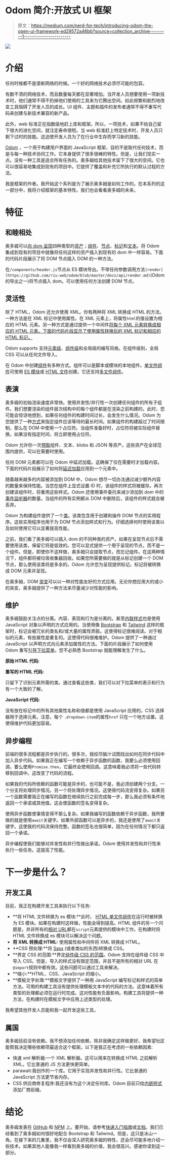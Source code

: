 # Odom 简介:开放式 UI 框架

> 原文：<https://medium.com/nerd-for-tech/introducing-odom-the-open-ui-framework-ed29572a46bb?source=collection_archive---------1----------------------->

![](img/b1c689569b0462c7f5e87a9234ed9c8e.png)

# 介绍

任何时候都不是垄断网络的时候。一个好的网络技术必须尽可能的包容。

有数不清的网络技术，而且数量每天都在显著增加。当开发人员想要使用一项新技术时，他们通常不得不扔掉他们使用的工具来为它腾出空间。如此频繁和剧烈地改变工具阻碍了开发人员的成长。UI 组件、主题和插件的发布者通常不得不重写代码来创建与新技术兼容的新产品。

此外，web 标准正在指数级地赶上库和框架。所以，一项技术，如果不给自己留下很大的进化空间，就注定寿命很短。当 web 标准赶上特定技术时，开发人员只剩下过时的技能。这迫使开发人员为了在行业中生存而学习新的技能。

[Odom](https://github.com/riu-web/odom) ，一个用于构建用户界面的 JavaScript 框架，目的不是取代任何技术，而是与每一种技术协同工作。它本身提供了很多很棒的特性。但是，让我们现实一点。没有一种工具是适合所有任务的。奥多姆给其他技术留下了很大的空间。它也可以很容易地集成到现有的项目中。它提供了覆盖和补充它所执行的默认过程的方法。

我是框架的作者。我开始这个系列是为了展示奥多姆是如何工作的。在本系列的这一部分中，我将介绍框架的基本特性。我们也会看看奥多姆的未来。

# 特征

## 和睦相处

奥多姆可以[向 dom 呈现](https://github.com/riu-web/odom/blob/master/docs/api/render.md)四种类型的[资产](https://github.com/riu-web/odom/blob/master/docs/assets.md)；[组件](https://github.com/riu-web/odom/blob/master/docs/assets.md#components)、[节点](https://github.com/riu-web/odom/blob/master/docs/assets.md#nodes)、[标记](https://github.com/riu-web/odom/blob/master/docs/assets.md#markup)和[文本](https://github.com/riu-web/odom/blob/master/docs/assets.md#text)。将 Odom 集成到现有的项目中就像将任何这样的资产插入到现有的 dom 中一样容易。下面的代码片段展示了将 DOM 节点插入 DOM 的一种方法。

在`/components/header.js`节点从 ES 模块导出。不带任何参数调用方法`[render](https://github.com/riu-web/odom/blob/master/docs/api/render.md)`(Odom 的导出之一)将节点插入 dom。可以使用任何方法创建 DOM 节点。

## 灵活性

除了 HTML，Odom 还允许使用 XML。你有两种将 XML 转换成 HTML 的方法。一种方法是在 XML 标记中使用属性。在 XML 元素上，将属性`html`的值设置为相应的 HTML 元素。另一种方式是通过提供一个中间件[将每个 XML 元素转换成相应的 HTML 元素。下面的代码片段显示了使用属性转换后的 XML 标记和相应的 HTML 标记。](https://github.com/riu-web/odom/blob/master/docs/api/create-component/middleware.md#markup)

Odom supports 支持[元素级](https://github.com/riu-web/odom/blob/master/docs/api/create-component/create-component.md#inlinestyles)、[组件级](https://github.com/riu-web/odom/blob/master/docs/api/create-component/create-component.md#styles)和全局级的编写风格。在组件级别，全局 CSS 可以从任何文件导入。

在 Odom 中创建[组件](https://github.com/riu-web/odom/blob/master/docs/components.md)有多种方式。组件可以是脚本或模块的本地组件。[单文件组件](https://github.com/riu-web/odom/blob/master/docs/components.md#single-file-components)可使用 [ES 模块](https://github.com/riu-web/odom/blob/master/docs/components.md#js-components)或 [HTML 文件](https://github.com/riu-web/odom/blob/master/docs/components.md#html-components)创建。它还支持[多文件组件](https://github.com/riu-web/odom/blob/master/docs/components.md#multiple-file-components)。

## 表演

奥多姆的初始渲染速度非常快。使用并发性/并行性一次创建任何组件的所有子组件。我们想要渲染的组件层次结构中的每个组件都是在渲染之前构建的。此时，您可能会惊讶地想到，如果任何组件的构建时间过长，会发生什么情况。Odom 为您提供了一种[方式](https://github.com/riu-web/odom/blob/master/docs/api/asset-manager.md#limitawait)来指定组件应该等待的最长时间。如果组件的构建超过了时间限制，那么在 DOM 中使用一个占位符。当组件准备好时，占位符将被实际组件替换。如果没有指定时间，将立即使用占位符。

Odom 允许你一次[预取](https://github.com/riu-web/odom/blob/master/docs/api/asset-manager.md#prefetch)组件、文本、blobs 和 JSON 等资产。这些资产在全球范围内提供，可以在需要时使用。

任何 DOM 元素都可以在 Odom 中延迟加载。这确保了仅在需要时才加载内容。下面的代码片段展示了如何将[延迟加载](https://github.com/riu-web/odom/blob/master/docs/conditionals.md#lazy)应用到一个元素中。

随着越来越多的内容被添加到 DOM 中，Odom 想尽一切办法通过减少额外内容的数量来保持性能。当您在组件上显式设置 ID 时，该组件的样式将被缓存。再次创建该组件时，将重用这些样式。Odom 还使用事件委托来减少添加到 dom 中的[事件监听器](https://github.com/riu-web/odom/blob/master/docs/api/create-component/create-component.md#eventlisteners)的数量。当组件的所有实例都从 DOM 中删除后，该组件的样式就会被丢弃。

Odom 为构建组件提供了一个[类](https://github.com/riu-web/odom/blob/master/docs/api/component/component.md)。该类包含用于创建和操作 DOM 节点的实用程序。这些实用程序也用于为 DOM 节点添加样式和行为。仔细选择何时使用该类以及如何使用它可以显著提高性能。

之前，我们看了奥多姆可以插入 dom 的不同种类的资产。如果在呈现节点后不需要使用该类，保留它将是低效的。您可以显式提供一个用于呈现的节点，而不是一个组件。但是，即使你不这样做，奥多姆只会提取节点，而忘记组件。在这两种情况下，组件都将被垃圾收集器回收。如果您所需要做的就是从标记创建一个 DOM 节点，那么使用该类将是多余的。Odom 允许您为呈现提供标记。标记将被转换成 DOM 元素并呈现。

在奥多姆，DOM [突变](https://github.com/riu-web/odom/blob/master/docs/api/component/apply.md#mutations)可以以一种对性能友好的方式应用。无论你想应用大的或小的突变，奥多姆提供了一种方法来尽量减少对性能的影响。

## 维护

奥多姆鼓励关注点的分离。内容、表现和行为是分离的。甚至[内联样式](https://github.com/riu-web/odom/blob/master/docs/api/create-component/create-component.md#inlinestyles)也是使用 JavaScript 对象以声明的方式应用的。当使用像 [Bootstrap](https://getbootstrap.com/) 和 [Tailwind](https://tailwindcss.com/) 这样的框架时，标记会被冗长的类名和/或大量的属性弄脏。这使得标记很难阅读。对于相似的元素，有些属性是重复的。这使得代码很难维护。Odom 提供了一种通过 JavaScript 以声明方式向元素添加属性的方法。下面的片段展示了如何使用 Odom 重写[引导下拉菜单](https://getbootstrap.com/docs/5.0/components/dropdowns/#single-button)。您不必熟悉 Bootstrap 就能理解发生了什么。

**原始 HTML 代码:**

**重写的 HTML 代码:**

只留下了识别元素所需的类。通过查看这些类，我们可以对下拉菜单的表示和行为有一个大致的了解。

**JavaScript 代码:**

没有放在标记中的所有其他属性名称和值都是使用 JavaScript 应用的。CSS 选择器用于选择元素。注意，每个 `.dropdown-item`的属性`href` 只在一个地方设置。这使得维护代码更加容易。

## 异步编程

前端的很多流程都是异步执行的。很多次，我绞尽脑汁试图找出如何在同步代码中加入异步代码。如果我正在编写一个依赖于异步函数的函数，我要么必须使用回调，要么使用`Promise.then`，它最终会使用回调。这意味着我必须将一些代码转移到回调中。这改变了代码的流程。

如果我的代码所依赖的函数可能是异步的，也可能不是，我必须创建两个分支。一个分支将处理同步情况。另一个将处理异步情况。这使得代码流变得复杂。如果另一个函数需要我正在编写的函数在继续执行之前完成每一步，那么我必须有条件地返回一个承诺或其他值。这会使函数的签名变得复杂。

使用异步函数使事情变得不那么复杂。如果我编写的函数依赖于异步函数，我所要做的就是使用`await`关键字。如果外部函数可以是异步的，我还是使用了`await`关键字。这使我的代码流保持完整。函数的签名也很简单，因为在任何情况下都只返回一个承诺。

异步编程使我们能够对并发性和并行性做出承诺。Odom 使用并发性和并行性来执行一些任务。这提高了性能。

# 下一步是什么？

## 开发工具

目前，我正在构建开发工具来执行以下任务:

*   **将 HTML 文件转换为 es 模块:**此时， [HTML 单文件组件](https://github.com/riu-web/odom/blob/master/docs/components.md#html-components)在运行时被转换为 ES 模块。如果在构建时这样做，性能会得到提高。HTML 组件的另一个问题是，并非所有的[相对 URL](https://github.com/riu-web/odom/blob/master/docs/components.md#html-component-module-urls)都在`script`元素提供的模块中工作。在构建时将 HTML 文件转换成 es 模块可以解决这个问题。
*   **将 XML 转换成 HTML:** 使用属性和中间件将 XML 转换成 HTML。
*   **CSS 预处理:**将 [Sass](https://sass-lang.com/) (或者类似的东西)转换成 CSS。
*   **界定 CSS 的范围:**界定[组件级 CSS 的范围](https://github.com/riu-web/odom/blob/master/docs/api/create-component/create-component.md#styles)。Odom 支持在组件级 CSS 中导入 CSS。但是，导入的样式没有限定范围，并且不是所有的相对 URL 在`@import`规则中都有效。这些问题可以通过工具来解决。
*   **缩小:**HTML、CSS、JavaScript 的缩小。
*   **模板文字处理:**模板文字提供了一种用 JavaScript 编写标记和样式的简单方法。可用的构建工具没有提供处理模板文本中的代码的方法。这意味着所有类型的处理都必须在运行时完成。这对性能有负面影响。构建工具将提供一种方法，在构建时在模板文字中应用上述类型的处理。

我希望其他开发人员能和我一起开发这些工具。

## 属国

奥多姆目前没有依赖。我不想添加任何依赖，除非我确定这样做更好。我希望社区能帮我决定哪些依赖项最适合这个框架。以下是我正在考虑的一些依赖因素:

*   快速 xml 解析器:一个 XML 解析器。这可以用来在转换成 HTML 之前解析 XML。它比普通的 JS 方法更快更简单。
*   parawait:我创作的一个库。它用于实现并发性和并行性。它比普通的 JavaScript 方法更节省内存。
*   CSS 供应商修复程序:我还没有为这个决定任何库。Odom 目前只给[内嵌样式](https://github.com/riu-web/odom/blob/master/docs/api/create-component/create-component.md#inlinestyles)添加厂商前缀。

# 结论

奥多姆发表在 [GitHub](https://github.com/riu-web/odom) 和 [NPM](https://www.npmjs.com/package/odom) 上。要开始，请参考[快速入门指南](https://github.com/riu-web/odom/blob/master/docs/quick-start.md)或[文档](https://github.com/riu-web/odom/blob/master/docs/home.md)。我们已经看到了奥多姆如何很好地配合 Bootstrap 和 Tailwind。但是，这只是冰山一角。在接下来的几集里，我不仅会深入研究奥多姆的特性，还会尽可能多地介绍一些技术。如果其他人能像我一样看到奥多姆的价值，我会很高兴。感谢你读到这一部分。